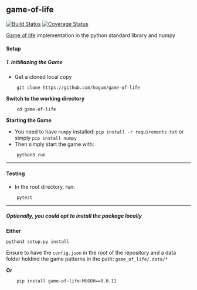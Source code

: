 ## game-of-life
[![Build Status](https://travis-ci.org/hogum/game-of-life.svg?branch=master)](https://travis-ci.org/hogum/game-of-life)
[![Coverage Status](https://coveralls.io/repos/github/hogum/game-of-life/badge.svg?branch=master)](https://coveralls.io/github/hogum/game-of-life?branch=master)

[Game of life](https://en.wikipedia.org/wiki/Conway%27s_Game_of_Life) implementation in the python standard library and numpy

#### Setup
##### 1. Initiliazing the Game
- Get a cloned local copy
```
    git clone https://github.com/hogum/game-of-life
```

**Switch to the working directory**

```
    cd game-of-life
```

**Starting the Game**
- You need to have `numpy` installed: `pip install -r requirements.txt` or simply `pip install numpy`
- Then simply start the game with:
```
    python3 run
```

-------------------------


#### Testing
- In the root directory, run:
```
    pytest
```
----------------------------------------------


##### Optionally, you could opt to install the package locally

**Either**
```
python3 setup.py install
```
Ensure to have the `config.json` in the root of the repository
and a data folder holdind the game patterns in the path: `game_of_life/.data/*`


**Or**

```
    pip install game-of-life-MUGOH==0.0.11
```
